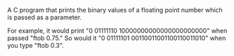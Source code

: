 A C program that prints the binary values of a floating point number which is passed as a parameter. 

For example, it would print "0 01111110 10000000000000000000000" when passed "ftob 0.75." 
So would it "0 01111101 00110011001100110011010" when you type "ftob 0.3". 
